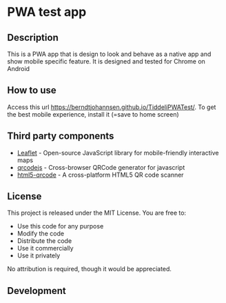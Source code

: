 # PWA test app

## Description
This is a PWA app that is design to look and behave as a native app and show mobile specific feature. It is designed and tested for Chrome on Android

## How to use
Access this url https://berndtjohannsen.github.io/TiddeliPWATest/. To get the best mobile experience, install it (=save to home screen) 

## Third party components

- [Leaflet](https://leafletjs.com/) - Open-source JavaScript library for mobile-friendly interactive maps
- [qrcodejs](https://github.com/davidshimjs/qrcodejs) - Cross-browser QRCode generator for javascript
- [html5-qrcode](https://github.com/mebjas/html5-qrcode) - A cross-platform HTML5 QR code scanner

## License

This project is released under the MIT License. You are free to:

- Use this code for any purpose
- Modify the code
- Distribute the code
- Use it commercially
- Use it privately

No attribution is required, though it would be appreciated.

## Development
